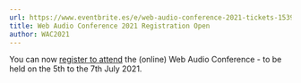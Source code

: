 ```yaml
---
url: https://www.eventbrite.es/e/web-audio-conference-2021-tickets-153960396691
title: Web Audio Conference 2021 Registration Open
author: WAC2021
---
```


You can now [register to attend](https://www.eventbrite.es/e/web-audio-conference-2021-tickets-153960396691) the (online) Web Audio Conference - to be held on the 5th to the 7th July 2021.
